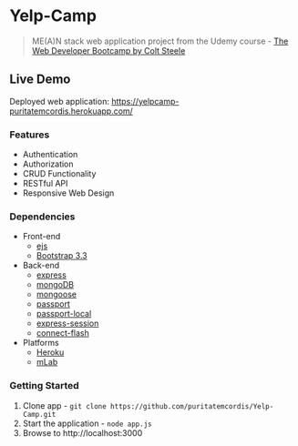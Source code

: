 # Yelp-Camp
> ME(A)N stack web application project from the Udemy course - [The Web Developer Bootcamp by Colt Steele](https://www.udemy.com/the-web-developer-bootcamp/)

## Live Demo
Deployed web application: https://yelpcamp-puritatemcordis.herokuapp.com/

### Features
* Authentication
* Authorization
* CRUD Functionality
* RESTful API
* Responsive Web Design

### Dependencies
* Front-end
    * [ejs](https://ejs.co/)
    * [Bootstrap 3.3](https://getbootstrap.com/docs/3.3/)
* Back-end
    * [express](https://expressjs.com/)
    * [mongoDB](https://www.mongodb.com/)
    * [mongoose](https://mongoosejs.com/)
    * [passport](http://www.passportjs.org/)
    * [passport-local](http://www.passportjs.org/packages/passport-local/)
    * [express-session](https://github.com/expressjs/session#express-session)
    * [connect-flash](https://github.com/jaredhanson/connect-flash)
* Platforms
    * [Heroku](https://dashboard.heroku.com/)
    * [mLab](https://mlab.com/home)

### Getting Started
1. Clone app - `git clone https://github.com/puritatemcordis/Yelp-Camp.git`
2. Start the application - `node app.js`
3. Browse to http://localhost:3000


